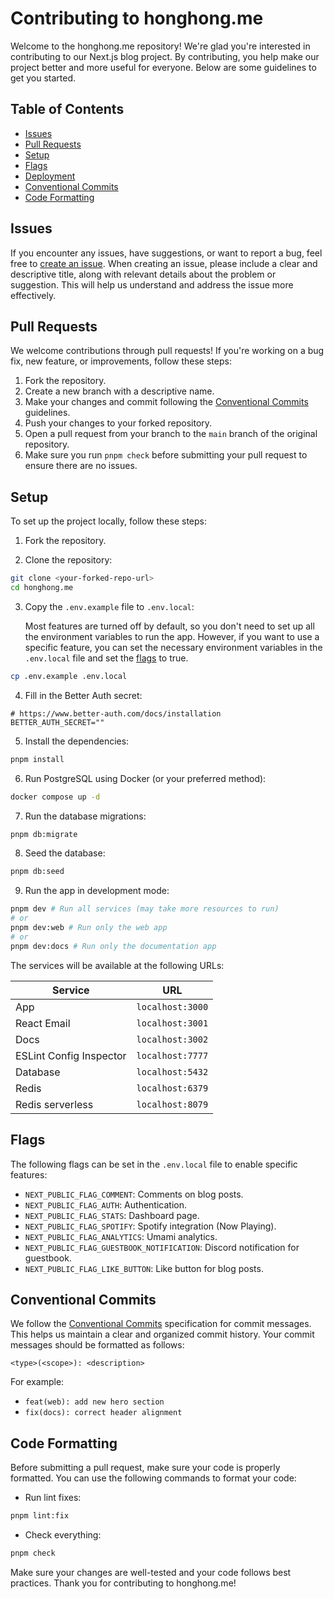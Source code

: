 # Contributing to honghong.me

Welcome to the honghong.me repository! We're glad you're interested in contributing to our Next.js blog project. By contributing, you help make our project better and more useful for everyone. Below are some guidelines to get you started.

## Table of Contents

- [Issues](#issues)
- [Pull Requests](#pull-requests)
- [Setup](#setup)
- [Flags](#flags)
- [Deployment](#deployment)
- [Conventional Commits](#conventional-commits)
- [Code Formatting](#code-formatting)

## Issues

If you encounter any issues, have suggestions, or want to report a bug, feel free to [create an issue](https://github.com/tszhong0411/honghong.me/issues). When creating an issue, please include a clear and descriptive title, along with relevant details about the problem or suggestion. This will help us understand and address the issue more effectively.

## Pull Requests

We welcome contributions through pull requests! If you're working on a bug fix, new feature, or improvements, follow these steps:

1. Fork the repository.
2. Create a new branch with a descriptive name.
3. Make your changes and commit following the [Conventional Commits](#conventional-commits) guidelines.
4. Push your changes to your forked repository.
5. Open a pull request from your branch to the `main` branch of the original repository.
6. Make sure you run `pnpm check` before submitting your pull request to ensure there are no issues.

## Setup

To set up the project locally, follow these steps:

1. Fork the repository.

2. Clone the repository:

```bash
git clone <your-forked-repo-url>
cd honghong.me
```

3. Copy the `.env.example` file to `.env.local`:

   Most features are turned off by default, so you don't need to set up all the environment variables to run the app. However, if you want to use a specific feature, you can set the necessary environment variables in the `.env.local` file and set the [flags](#flags) to true.

```bash
cp .env.example .env.local
```

4. Fill in the Better Auth secret:

```properties
# https://www.better-auth.com/docs/installation
BETTER_AUTH_SECRET=""
```

5. Install the dependencies:

```bash
pnpm install
```

6. Run PostgreSQL using Docker (or your preferred method):

```bash
docker compose up -d
```

7. Run the database migrations:

```bash
pnpm db:migrate
```

8. Seed the database:

```bash
pnpm db:seed
```

9. Run the app in development mode:

```bash
pnpm dev # Run all services (may take more resources to run)
# or
pnpm dev:web # Run only the web app
# or
pnpm dev:docs # Run only the documentation app
```

The services will be available at the following URLs:

| Service                 | URL              |
| ----------------------- | ---------------- |
| App                     | `localhost:3000` |
| React Email             | `localhost:3001` |
| Docs                    | `localhost:3002` |
| ESLint Config Inspector | `localhost:7777` |
| Database                | `localhost:5432` |
| Redis                   | `localhost:6379` |
| Redis serverless        | `localhost:8079` |

## Flags

The following flags can be set in the `.env.local` file to enable specific features:

- `NEXT_PUBLIC_FLAG_COMMENT`: Comments on blog posts.
- `NEXT_PUBLIC_FLAG_AUTH`: Authentication.
- `NEXT_PUBLIC_FLAG_STATS`: Dashboard page.
- `NEXT_PUBLIC_FLAG_SPOTIFY`: Spotify integration (Now Playing).
- `NEXT_PUBLIC_FLAG_ANALYTICS`: Umami analytics.
- `NEXT_PUBLIC_FLAG_GUESTBOOK_NOTIFICATION`: Discord notification for guestbook.
- `NEXT_PUBLIC_FLAG_LIKE_BUTTON`: Like button for blog posts.

## Conventional Commits

We follow the [Conventional Commits](https://www.conventionalcommits.org/en/v1.0.0/) specification for commit messages. This helps us maintain a clear and organized commit history. Your commit messages should be formatted as follows:

```
<type>(<scope>): <description>
```

For example:

- `feat(web): add new hero section`
- `fix(docs): correct header alignment`

## Code Formatting

Before submitting a pull request, make sure your code is properly formatted. You can use the following commands to format your code:

- Run lint fixes:

```bash
pnpm lint:fix
```

- Check everything:

```bash
pnpm check
```

Make sure your changes are well-tested and your code follows best practices. Thank you for contributing to honghong.me!

